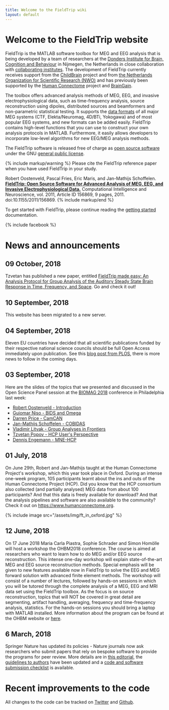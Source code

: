 ```yaml
---
title: Welcome to the FieldTrip wiki
layout: default
---
```


# Welcome to the FieldTrip website

FieldTrip is the MATLAB software toolbox for MEG and EEG analysis that is being developed by a team of researchers at the [Donders Institute for Brain, Cognition and Behaviour](http://www.ru.nl/donders) in Nijmegen, the Netherlands in close collaboration with [collaborating institutes](/external_links#collaborating_institutes). The development of FieldTrip currently receives support from the [ChildBrain](http://www.childbrain.eu) project and from [the Netherlands Organization for Scientific Research (NWO)](http://www.nwo.nl) and has previously been supported by the [Human Connectome](http://humanconnectome.org) project and [BrainGain](http://www.braingain.nl).

The toolbox offers advanced analysis methods of MEG, EEG, and invasive electrophysiological data, such as time-frequency analysis, source reconstruction using dipoles, distributed sources and beamformers and non-parametric statistical testing. It supports the [data formats](/dataformat) of all major MEG systems (CTF, Elekta/Neuromag, 4D/BTi, Yokogawa) and of most popular EEG systems, and new formats can be added easily. FieldTrip contains high-level functions that you can use to construct your own analysis protocols in MATLAB. Furthermore, it easily allows developers to incorporate low-level algorithms for new EEG/MEG analysis methods.

The FieldTrip software is released free of charge as [open source software](http://en.wikipedia.org/wiki/Open_source) under the GNU [general public license](http://www.gnu.org/copyleft/gpl.html).

{% include markup/warning %}
Please cite the FieldTrip reference paper when you have used FieldTrip in your study.

Robert Oostenveld, Pascal Fries, Eric Maris, and Jan-Mathijs Schoffelen. **[FieldTrip: Open Source Software for Advanced Analysis of MEG, EEG, and Invasive Electrophysiological Data.](http://www.hindawi.com/journals/cin/2011/156869)** Computational Intelligence and Neuroscience, vol. 2011, Article ID 156869, 9 pages, 2011. doi:10.1155/2011/156869.
{% include markup/end %}

To get started with FieldTrip, please continue reading the [getting started](/getting_started) documentation.

{% include facebook %}

# News and announcements

## 09 October, 2018

Tzvetan has published a new paper, entitled [FieldTrip made easy: An Analysis Protocol for Group Analysis of the Auditory Steady State Brain Response in Time, Frequency, and Space](https://www.frontiersin.org/articles/10.3389/fnins.2018.00711/full). Go and check it out!

## 10 September, 2018

This website has been migrated to a new server.

## 04 September, 2018

Eleven EU countries have decided that all scientific publications funded by their respective national science councils should be full Open Access immediately upon publication. See this [blog post from PLOS](https://blogs.plos.org/plos/2018/09/open-access-publishing-forges-ahead-in-europe/), there is more news to follow in the coming days.

## 03 September, 2018

Here are the slides of the topics that we presented and discussed in the Open Science Panel session at the [BIOMAG 2018](http://www.biomag2018.org) conference in Philadelphia last week:

-   [Robert Oostenveld - Introduction](https://www.slideshare.net/RobertOostenveld/biomag2018-robert-oostenveld-open-science-intro)
-   [Guiomar Niso - BIDS and Omega](https://www.slideshare.net/JuliaGuiomarNisoGaln/guiomar-niso-biomag-2018-open-science-meg)
-   [Darren Price - CamCAN](https://www.slideshare.net/RobertOostenveld/biomag2018-darren-price-camcan)
-   [Jan-Mathijs Schoffelen - COBIDAS](https://www.slideshare.net/RobertOostenveld/biomag2018-janmathijs-schoffelen-cobidas)
-   [Vladimir Litvak - Group Analyses in Frontiers](https://www.slideshare.net/RobertOostenveld/biomag2018-vladimir-litvak-frontiers)
-   [Tzvetan Popov - HCP User's Perspective](https://www.slideshare.net/RobertOostenveld/biomag2018-tzvetan-popov-hcp-from-a-users-perspective)
-   [Dennis Engemann - MNE-HCP](https://www.slideshare.net/RobertOostenveld/biomag2018-denis-engemann-mnehcp)

## 01 July, 2018

On June 29th, Robert and Jan-Mathijs taught at the Human Connectome Project's workshop, which this year took place in Oxford. During an intense one-week program, 105 participants learnt about the ins and outs of the Human Connectome Project (HCP). Did you know that the HCP consortium also collected (and partially analysed) MEG data from about 100 participants? And that this data is freely available for download? And that the analysis pipelines and software are also available to the community? Check it out on <https://www.humanconnectome.org>.

{% include image src="/assets/img/ft_in_oxford.jpg" %}

## 12 June, 2018

On 17 June 2018 Maria Carla Piastra, Sophie Schrader and Simon Homölle will host a workshop the OHBM2018 conference. The course is aimed at researchers who want to learn how to do MEG and/or EEG source reconstruction. This intense one-day workshop will explain state-of-the-art MEG and EEG source reconstruction methods. Special emphasis will be given to new features available now in FieldTrip to solve the EEG and MEG forward solution with advanced finite element methods. The workshop will consist of a number of lectures, followed by hands-on sessions in which you will be tutored through the complete analysis of a MEG, EEG and MRI data set using the FieldTrip toolbox. As the focus is on source reconstruction, topics that will NOT be covered in great detail are segmenting, artifact handling, averaging, frequency and time-frequency analysis, statistics. For the hands-on sessions you should bring a laptop with MATLAB installed. More information about the program can be found at the OHBM website or [here](/workshop/ohbm2018).

## 6 March, 2018

Springer Nature has updated its policies - Nature journals now ask researchers who submit papers that rely on bespoke software to provide the programs for peer review. More details are in [this editorial](https://www.nature.com/articles/d41586-018-02741-4), the [guidelines to authors](https://www.nature.com/authors/policies/availability.html#code) have been updated and a [code and software submission checklist](http://www.nature.com/documents/GuidelinesCodePublication.pdf) is available.

# Recent improvements to the code

All changes to the code can be tracked on [Twitter](http://twitter.com/fieldtriptoolbx) and [Github](/development/git).
